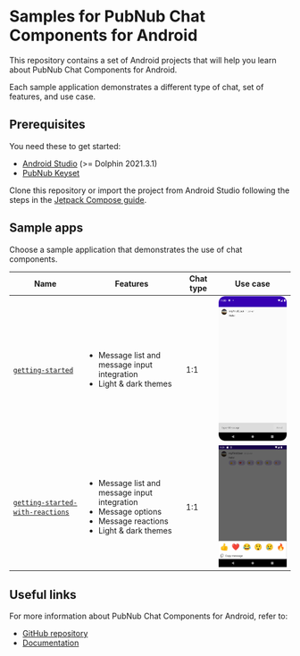 # Samples for PubNub Chat Components for Android

This repository contains a set of Android projects that will help you learn about PubNub Chat
Components for Android.

Each sample application demonstrates a different type of chat, set of features, and use case.

## Prerequisites

You need these to get started:

* [Android Studio](https://developer.android.com/studio) (>= Dolphin 2021.3.1)
* [PubNub Keyset](https://dashboard.pubnub.com/)

Clone this repository or import the project from Android Studio following the steps in
the [Jetpack Compose guide](https://developer.android.com/jetpack/compose/setup#sample).

## Sample apps

Choose a sample application that demonstrates the use of chat components.

| Name                                                                | Features                                                                                                                                            | Chat type | Use case                                                                                                          |
|---------------------------------------------------------------------|-----------------------------------------------------------------------------------------------------------------------------------------------------|-----------|-------------------------------------------------------------------------------------------------------------------|
| [`getting-started`](getting-started/)                               | <br><ul><li>Message list and message input integration</li><li>Light & dark themes</li></ul></br>                                                   | 1:1       | <img src="/assets/getting-started-android-app.png" alt="Getting Started app for Android" style="width:300px"/>    |
| [`getting-started-with-reactions`](getting-started-with-reactions/) | <br><ul><li>Message list and message input integration</li><li>Message options</li><li>Message reactions</li><li>Light & dark themes</li></ul></br> | 1:1       | <img src="/assets/getting-started-with-reactions.png" alt="Getting Started app for Android" style="width:300px"/> |

## Useful links

For more information about PubNub Chat Components for Android, refer to:

* [GitHub repository](https://github.com/pubnub/chat-components-android/blob/master/README.md)
* [Documentation](https://www.pubnub.com/docs/chat/components/android)
